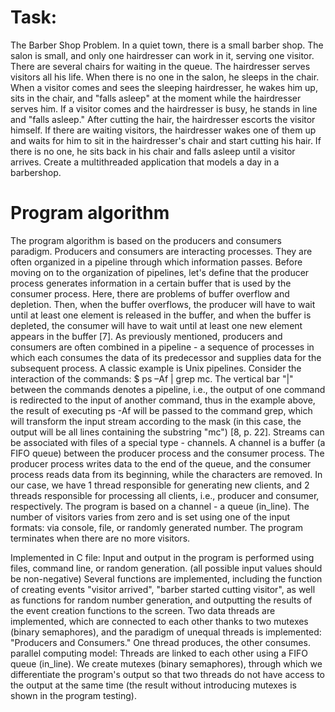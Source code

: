 # Task:
The Barber Shop Problem. In a quiet town, there is a small barber shop. The salon is small, and only one hairdresser can work in it, serving one visitor. There are several chairs for waiting in the queue. The hairdresser serves visitors all his life. When there is no one in the salon, he sleeps in the chair. When a visitor comes and sees the sleeping hairdresser, he wakes him up, sits in the chair, and "falls asleep" at the moment while the hairdresser serves him. If a visitor comes and the hairdresser is busy, he stands in line and "falls asleep." After cutting the hair, the hairdresser escorts the visitor himself. If there are waiting visitors, the hairdresser wakes one of them up and waits for him to sit in the hairdresser's chair and start cutting his hair. If there is no one, he sits back in his chair and falls asleep until a visitor arrives. Create a multithreaded application that models a day in a barbershop.

# Program algorithm
  The program algorithm is based on the producers and consumers paradigm.
Producers and consumers are interacting processes. They are often organized in a pipeline through which information passes.
Before moving on to the organization of pipelines, let's define that the producer process generates information in a certain buffer that is used by the consumer process.
Here, there are problems of buffer overflow and depletion. Then, when the buffer overflows, the producer will have to wait until at least one element is released in the buffer, and when the buffer is depleted, the consumer will have to wait until at least one new element appears in the buffer [7].
As previously mentioned, producers and consumers are often combined in a pipeline - a sequence of processes in which each consumes the data of its predecessor and supplies data for the subsequent process.
A classic example is Unix pipelines. Consider the interaction of the commands:
$ ps –Af | grep mc.
  The vertical bar "|" between the commands denotes a pipeline, i.e., the output of one command is redirected to the input of another command, thus in the example above, the result of executing ps -Af will be passed to the command grep, which will transform the input stream according to the mask (in this case, the output will be all lines containing the substring "mc") [8, p. 22].
Streams can be associated with files of a special type - channels. A channel is a buffer (a FIFO queue) between the producer process and the consumer process. The producer process writes data to the end of the queue, and the consumer process reads data from its beginning, while the characters are removed. In our case, we have 1 thread responsible for generating new clients, and 2 threads responsible for processing all clients, i.e., producer and consumer, respectively. The program is based on a channel - a queue (in_line). The number of visitors varies from zero and is set using one of the input formats: via console, file, or randomly generated number. The program terminates when there are no more visitors.

Implemented in C file:
Input and output in the program is performed using files, command line, or random generation. (all possible input values should be non-negative)
Several functions are implemented, including the function of creating events "visitor arrived", "barber started cutting visitor", as well as functions for random number generation, and outputting the results of the event creation functions to the screen.
Two data threads are implemented, which are connected to each other thanks to two mutexes (binary semaphores), and the paradigm of unequal threads is implemented: "Producers and Consumers." One thread produces, the other consumes.
parallel computing model: Threads are linked to each other using a FIFO queue (in_line). We create mutexes (binary semaphores), through which we differentiate the program's output so that two threads do not have access to the output at the same time (the result without introducing mutexes is shown in the program testing).
